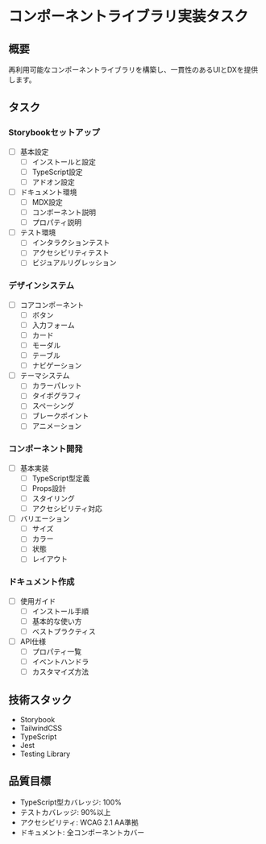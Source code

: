 # コンポーネントライブラリ実装タスク

## 概要
再利用可能なコンポーネントライブラリを構築し、一貫性のあるUIとDXを提供します。

## タスク

### Storybookセットアップ

- [ ] 基本設定
  - [ ] インストールと設定
  - [ ] TypeScript設定
  - [ ] アドオン設定

- [ ] ドキュメント環境
  - [ ] MDX設定
  - [ ] コンポーネント説明
  - [ ] プロパティ説明

- [ ] テスト環境
  - [ ] インタラクションテスト
  - [ ] アクセシビリティテスト
  - [ ] ビジュアルリグレッション

### デザインシステム

- [ ] コアコンポーネント
  - [ ] ボタン
  - [ ] 入力フォーム
  - [ ] カード
  - [ ] モーダル
  - [ ] テーブル
  - [ ] ナビゲーション

- [ ] テーマシステム
  - [ ] カラーパレット
  - [ ] タイポグラフィ
  - [ ] スペーシング
  - [ ] ブレークポイント
  - [ ] アニメーション

### コンポーネント開発

- [ ] 基本実装
  - [ ] TypeScript型定義
  - [ ] Props設計
  - [ ] スタイリング
  - [ ] アクセシビリティ対応

- [ ] バリエーション
  - [ ] サイズ
  - [ ] カラー
  - [ ] 状態
  - [ ] レイアウト

### ドキュメント作成

- [ ] 使用ガイド
  - [ ] インストール手順
  - [ ] 基本的な使い方
  - [ ] ベストプラクティス

- [ ] API仕様
  - [ ] プロパティ一覧
  - [ ] イベントハンドラ
  - [ ] カスタマイズ方法

## 技術スタック

- Storybook
- TailwindCSS
- TypeScript
- Jest
- Testing Library

## 品質目標

- TypeScript型カバレッジ: 100%
- テストカバレッジ: 90%以上
- アクセシビリティ: WCAG 2.1 AA準拠
- ドキュメント: 全コンポーネントカバー 
